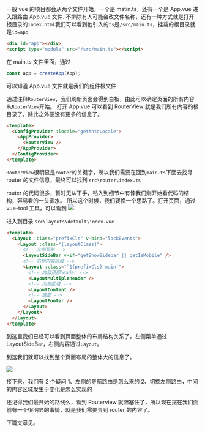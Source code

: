 一般 vue 的项目都会从两个文件开始，一个是 matin.ts，还有一个是 App.vue
进入跟路由 App.vue 文件.
不排除有人可能会改文件名称，还有一种方式就是打开根目录的`index.html`我们可以看到他引入的`ts`是`/src/main.ts`，挂载的根目录就是`id=app`

```html
<div id="app"></div>
<script type="module" src="/src/main.ts"></script>
```

在 main.ts 文件里面，通过

```js
const app = createApp(App);
```

可以知道 App.vue 文件就是我们的组件根文件

通过注释`RouterView`，我们刷新页面会得到白板，由此可以确定页面的所有内容从`RouterView`开始。
打开 App.vue 可以看到 RouterView 就是我们所有内容的根目录了，除此之外便没有更多的信息了。

```html
<template>
  <ConfigProvider :locale="getAntdLocale">
    <AppProvider>
      <RouterView />
    </AppProvider>
  </ConfigProvider>
</template>
```

`RouterView`很明显是`router`的关键字，所以我们需要在回到`main.ts`下面去找寻 router 的文件信息，最终可以找到
`src\router\index.ts`

router 的代码很多，暂时无从下手，钻入到细节中有悖我们刚开始看代码的结构，容易看的一头雾水。
所以这个时候，我们要换一个思路了。打开页面，通过 vue-tool 工具，可以看到
![](https://assets-1256443293.cos.ap-beijing.myqcloud.com/article/202401031019093.png)

进入到目录 `src\layouts\default\index.vue`

```html
<template>
  <Layout :class="prefixCls" v-bind="lockEvents">
    <Layout :class="[layoutClass]">
      <!-- 左侧导航 -->
      <LayoutSideBar v-if="getShowSidebar || getIsMobile" />
      <!-- 右侧内容区域 -->
      <Layout :class="`${prefixCls}-main`">
        <!-- 内容顶部header -->
        <LayoutMultipleHeader />
        <!-- 内容区域 -->
        <LayoutContent />
        <!-- 底部 -->
        <LayoutFooter />
      </Layout>
    </Layout>
  </Layout>
</template>
```

到这里我们已经可以看到页面整体的布局结构关系了，左侧菜单通过 LayoutSideBar，右侧内容通过`Layout`。

到这我们就可以找到整个页面布局的整体大的信息了。

![](https://assets-1256443293.cos.ap-beijing.myqcloud.com/article/202401031019094.png)

接下来，我们有 2 个疑问
1、左侧的导航路由是怎么来的
2、切换左侧路由，中间的内容区域发生于变化是怎么实现的

还记得我们最开始的路线么，看到 Routerview 就阻塞住了，所以现在摆在我们面前有一个很明显的事情，就是我们需要弄到 router 的内容了。

下篇文章见。
